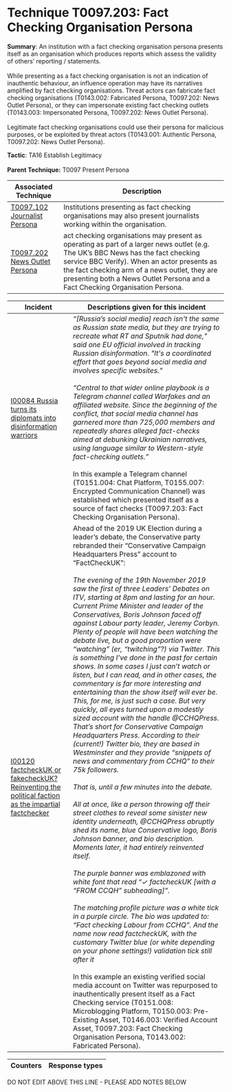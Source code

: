 # Technique T0097.203: Fact Checking Organisation Persona

**Summary**: An institution with a fact checking organisation persona presents itself as an organisation which produces reports which assess the validity of others’ reporting / statements.<br><br> While presenting as a fact checking organisation is not an indication of inauthentic behaviour, an influence operation may have its narratives amplified by fact checking organisations. Threat actors can fabricate fact checking organisations (T0143.002: Fabricated Persona, T0097.202: News Outlet Persona), or they can impersonate existing fact checking outlets (T0143.003: Impersonated Persona, T0097.202: News Outlet Persona).<br><br> Legitimate fact checking organisations could use their persona for malicious purposes, or be exploited by threat actors (T0143.001: Authentic Persona, T0097.202: News Outlet Persona).

**Tactic**: TA16 Establish Legitimacy <br><br>**Parent Technique:** T0097 Present Persona


| Associated Technique | Description |
| --------- | ------------------------- |
| [T0097.102 Journalist Persona](../../generated_pages/techniques/T0097.102.md) | Institutions presenting as fact checking organisations may also present journalists working within the organisation. |
| [T0097.202 News Outlet Persona](../../generated_pages/techniques/T0097.202.md) | act checking organisations may present as operating as part of a larger news outlet (e.g. The UK’s BBC News has the fact checking service BBC Verify). When an actor presents as the fact checking arm of a news outlet, they are presenting both a News Outlet Persona and a Fact Checking Organisation Persona. |



| Incident | Descriptions given for this incident |
| -------- | -------------------- |
| [I00084 Russia turns its diplomats into disinformation warriors](../../generated_pages/incidents/I00084.md) | <I>“[Russia’s social media] reach isn't the same as Russian state media, but they are trying to recreate what RT and Sputnik had done," said one EU official involved in tracking Russian disinformation. "It's a coordinated effort that goes beyond social media and involves specific websites."<br><br> “Central to that wider online playbook is a Telegram channel called Warfakes and an affiliated website. Since the beginning of the conflict, that social media channel has garnered more than 725,000 members and repeatedly shares alleged fact-checks aimed at debunking Ukrainian narratives, using language similar to Western-style fact-checking outlets.”</i><br><br> In this example a Telegram channel (T0151.004: Chat Platform, T0155.007: Encrypted Communication Channel) was established which presented itself as a source of fact checks (T0097.203: Fact Checking Organisation Persona). |
| [I00120 factcheckUK or fakecheckUK? Reinventing the political faction as the impartial factchecker](../../generated_pages/incidents/I00120.md) | Ahead of the 2019 UK Election during a leader’s debate, the Conservative party rebranded their “Conservative Campaign Headquarters Press” account to “FactCheckUK”:<br><br><i>The evening of the 19th November 2019 saw the first of three Leaders’ Debates on ITV, starting at 8pm and lasting for an hour. Current Prime Minister and leader of the Conservatives, Boris Johnson faced off against Labour party leader, Jeremy Corbyn. Plenty of people will have been watching the debate live, but a good proportion were “watching” (er, “twitching”?) via Twitter. This is something I’ve done in the past for certain shows. In some cases I just can’t watch or listen, but I can read, and in other cases, the commentary is far more interesting and entertaining than the show itself will ever be. This, for me, is just such a case. But very quickly, all eyes turned upon a modestly sized account with the handle @CCHQPress. That’s short for Conservative Campaign Headquarters Press. According to their (current!) Twitter bio, they are based in Westminster and they provide “snippets of news and commentary from CCHQ” to their 75k followers.<br><br>That is, until a few minutes into the debate.<br><br>All at once, like a person throwing off their street clothes to reveal some sinister new identity underneath, @CCHQPress abruptly shed its name, blue Conservative logo, Boris Johnson banner, and bio description. Moments later, it had entirely reinvented itself.<br><br>The purple banner was emblazoned with white font that read “✓ factcheckUK [with a “FROM CCQH” subheading]”.<br><br>The matching profile picture was a white tick in a purple circle. The bio was updated to: “Fact checking Labour from CCHQ”. And the name now read factcheckUK, with the customary Twitter blue (or white depending on your phone settings!) validation tick still after it</i><br><br>In this example an existing verified social media account on Twitter was repurposed to inauthentically present itself as a Fact Checking service (T0151.008: Microblogging Platform, T0150.003: Pre-Existing Asset, T0146.003: Verified Account Asset, T0097.203: Fact Checking Organisation Persona, T0143.002: Fabricated Persona). |



| Counters | Response types |
| -------- | -------------- |


DO NOT EDIT ABOVE THIS LINE - PLEASE ADD NOTES BELOW